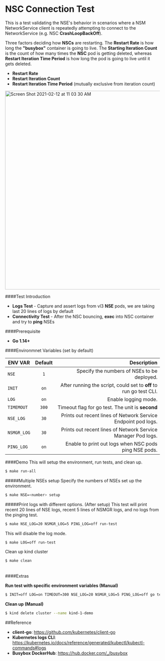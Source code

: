 # **NSC Connection Test**


This is a test validating the NSE's behavior in scenarios where a NSM NetworkService client is repeatedly attempting 
to connect to the NetworkService (e.g. NSC **CrashLoopBackOff**).

Three factors deciding how **NSCs** are restarting. The **Restart Rate** is how long the **"busybox"** container is going to 
live. The **Starting Iteration Count** is the count of how many times the **NSC** pod is getting deleted, whereas **Restart 
Iteration Time Period** is how long the pod is going to live until it gets deleted. 
- **Restart Rate**
- **Restart Iteration Count**
- **Restart Iteration Time Period** (mutually exclusive from iteration count)

<img width="644" alt="Screen Shot 2021-02-12 at 11 03 30 AM" src="https://user-images.githubusercontent.com/71080192/107810764-08ddc780-6d22-11eb-9633-9ca49a4b86db.png">

####Test Introduction
- **Logs Test** - Capture and assert logs from vl3 **NSE** pods, we are taking last 20 lines of logs by default
- **Connectivity Test** - After the NSC bouncing, **exec** into NSC container and try to **ping** NSEs


####Prerequisite
- **Go 1.14+**

####Environmnet Variables (set by default)

| ENV VAR | Default       | Description |
| ---------- |:-------------:| -----:|
| `NSE` | `1`| Specify the numbers of NSEs to be deployed.|
| `INIT`| `on` | After running the script, could set to **off** to run go test CLI.|
| `LOG`      | `on` | Enable logging mode.|
| `TIMEMOUT` | `300`      |   Timeout flag for go test. The unit is **second** |
| `NSE_LOG` | `30` | Prints out recent lines of Network Service Endpoint pod logs.|
| `NSMGR_LOG` | `30` | Prints out recent lines of Network Service Manager Pod logs.|
| `PING_LOG` | `on` | Enable to print out logs when NSC pods ping NSE pods.| 



####Demo
This will setup the environment, run tests, and clean up. 
```bash
$ make run-all 
```

#####Multiple NSEs setup
Specify the numbers of NSEs set up the environment.  
```bash
$ make NSE=<number> setup 
```

#####Print logs with different options. (After setup)
This test will print recent 20 lines of NSE logs, recent 5 lines of NSMGR logs, and no logs from the pinging test.
```bash
$ make NSE_LOG=20 NSMGR_LOG=5 PING_LOG=off run-test
```
This will disable the log mode.
```bash
$ make LOG=off run-test
```
Clean up kind cluster
```bash
$ make clean
```
######


####Extras

**Run test with specific environment variables (Manual)**
```bash 
$ INIT=off LOG=on TIMEOUT=300 NSE_LOG=20 NSMGR_LOG=5 PING_LOG=off go test
```

**Clean up (Manual)**
```bash
$ kind delete cluster --name kind-1-demo
```

##Reference
- **client-go**: https://github.com/kubernetes/client-go
- **Kubernetes logs CLI**: https://kubernetes.io/docs/reference/generated/kubectl/kubectl-commands#logs
- **Busybox DockerHub**: https://hub.docker.com/_/busybox